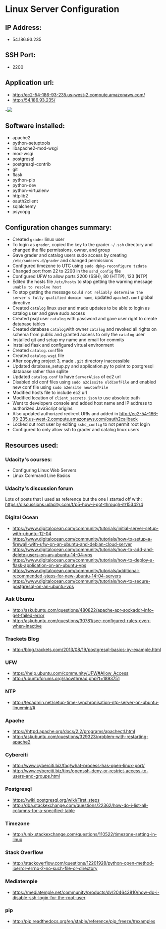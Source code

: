 # Linux Server Configuration

## IP Address:
- 54.186.93.235

## SSH Port:
- 2200

## Application url:
- http://ec2-54-186-93-235.us-west-2.compute.amazonaws.com/
- http://54.186.93.235/

-![](https://bytebucket.org/sus14/linux-server-configuration-bitbucket/raw/854c3a95aaf1416a948db948929d68c2661eb917/project5_submission.png?token=df1699eaa0601b757e26240bb2d1ef0acc10c3e6)

## Software installed:
- apache2
- python-setuptools
- libapache2-mod-wsgi
- mod-wsgi
- postgresql
- postgresql-contrib
- git
- flask
- python-pip
- python-dev
- python-virtualenv
- httplib2
- oauth2client
- sqlalchemy
- psycopg

## Configuration changes summary:
- Created `grader` linux user
- To login as `grader`, copied the key to the grader `~/.ssh` directory and changed the file permissions, owner, and group
- Gave grader and catalog users sudo access by creating `/etc/sudoers.d/grader` and changed permissions
- Configured timezone to UTC using `sudo dpkg-reconfigure tzdata`
- Changed port from 22 to 2200 in the `sshd_config` file
- Configured UFW to allow ports 2200 (SSH), 80 (HTTP), 123 (NTP)
- Edited the hosts file `/etc/hosts` to stop getting the warning message `unable to resolve host`
- To stop getting the message `Could not reliably determine the server's fully qualified domain name`, updated `apache2.conf` global directive
- Created `catalog` linux user and made updates to be able to login as catalog user and gave sudo access
- Created psql user `catalog` with password and gave user right to create database tables
- Created database `catalog`with owner `catalog` and revoked all rights on schema from public and granted access to only the `catalog` user
- Installed git and setup my name and email for commits
- Installed flask and configured virtual environment
- Created `catalog.conf`file
- Created `catalog.wsgi` file
- After copying project 3, made `.git` directory inaccessible
- Updated database_setup.py and application.py to point to postgresql database rather than sqllite
- Updated `catalog.conf` to have `ServerAlias` of ec2 url
- Disabled old conf files using `sudo a2dissite oldConfFile` and enabled new conf file using `sudo a2ensite newConfFile`
- Modified hosts file to include ec2 url
- Modified location of `client_secrets.json` to use absolute path
- Went to developers console and added host name and IP address to authorized JavaScript origins
- Also updated authorized redirect URIs and added in http://ec2-54-186-93-235.us-west-2.compute.amazonaws.com/oauth2callback
- Locked out root user by editing `sshd_config` to not permit root login
- Configured to only allow ssh to grader and catalog linux users

## Resources used:

### Udacity's courses:
- Configuring Linux Web Servers
- Linux Command Line Basics

### Udacity's discussion forum
Lots of posts that I used as reference but the one I started off with: https://discussions.udacity.com/t/p5-how-i-got-through-it/15342/4

### Digital Ocean
- https://www.digitalocean.com/community/tutorials/initial-server-setup-with-ubuntu-12-04
- https://www.digitalocean.com/community/tutorials/how-to-setup-a-firewall-with-ufw-on-an-ubuntu-and-debian-cloud-server
- https://www.digitalocean.com/community/tutorials/how-to-add-and-delete-users-on-an-ubuntu-14-04-vps
- https://www.digitalocean.com/community/tutorials/how-to-deploy-a-flask-application-on-an-ubuntu-vps
- https://www.digitalocean.com/community/tutorials/additional-recommended-steps-for-new-ubuntu-14-04-servers
- https://www.digitalocean.com/community/tutorials/how-to-secure-postgresql-on-an-ubuntu-vps

### Ask Ubuntu
- http://askubuntu.com/questions/480822/apache-apr-sockaddr-info-get-failed-error
- http://askubuntu.com/questions/30781/see-configured-rules-even-when-inactive

### Trackets Blog
- http://blog.trackets.com/2013/08/19/postgresql-basics-by-example.html

### UFW
- https://help.ubuntu.com/community/UFW#Allow_Access
- http://ubuntuforums.org/showthread.php?t=1893751

### NTP
- http://tecadmin.net/setup-time-synchronisation-ntp-server-on-ubuntu-linuxmint/#

### Apache
- https://httpd.apache.org/docs/2.2/programs/apachectl.html
- http://askubuntu.com/questions/329323/problem-with-restarting-apache2

### Cyberciti
- http://www.cyberciti.biz/faq/what-process-has-open-linux-port/
- http://www.cyberciti.biz/tips/openssh-deny-or-restrict-access-to-users-and-groups.html

### Postgresql
- https://wiki.postgresql.org/wiki/First_steps
- http://dba.stackexchange.com/questions/22362/how-do-i-list-all-columns-for-a-specified-table

### Timezone
- http://unix.stackexchange.com/questions/110522/timezone-setting-in-linux

### Stack Overflow
- http://stackoverflow.com/questions/12201928/python-open-method-ioerror-errno-2-no-such-file-or-directory

### Mediatemple
- https://mediatemple.net/community/products/dv/204643810/how-do-i-disable-ssh-login-for-the-root-user

### pip
- http://pip.readthedocs.org/en/stable/reference/pip_freeze/#examples
